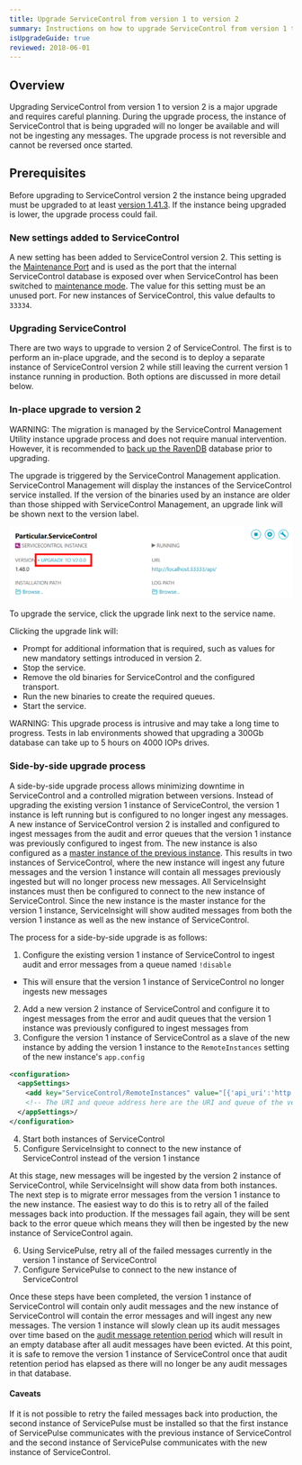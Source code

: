 ```yaml
---
title: Upgrade ServiceControl from version 1 to version 2
summary: Instructions on how to upgrade ServiceControl from version 1 to 2
isUpgradeGuide: true
reviewed: 2018-06-01
---
```


## Overview

Upgrading ServiceControl from version 1 to version 2 is a major upgrade and requires careful planning. During the upgrade process, the instance of ServiceControl that is being upgraded will no longer be available and will not be ingesting any messages. The upgrade process is not reversible and cannot be reversed once started.

## Prerequisites

Before upgrading to ServiceControl version 2 the instance being upgraded must be upgraded to at least [version 1.41.3](https://github.com/Particular/ServiceControl/releases/tag/1.43.1). If the instance being upgraded is lower, the upgrade process could fail.

### New settings added to ServiceControl

A new setting has been added to ServiceControl version 2. This setting is the [Maintenance Port](/servicecontrol/creating-config-file.md#host-settings-servicecontroldatabasemaintenanceport) and is used as the port that the internal ServiceControl database is exposed over when ServiceControl has been switched to [maintenance mode](/servicecontrol/maintenance-mode.md). The value for this setting must be an unused port. For new instances of ServiceControl, this value defaults to `33334`.

### Upgrading ServiceControl

There are two ways to upgrade to version 2 of ServiceControl. The first is to perform an in-place upgrade, and the second is to deploy a separate instance of ServiceControl version 2 while still leaving the current version 1 instance running in production. Both options are discussed in more detail below.

### In-place upgrade to version 2

WARNING: The migration is managed by the ServiceControl Management Utility instance upgrade process and does not require manual intervention. However, it is recommended to [back up the RavenDB](/servicecontrol/backup-sc-database.md) database prior to upgrading.

The upgrade is triggered by the ServiceControl Management application. ServiceControl Management will display the instances of the ServiceControl service installed. If the version of the binaries used by an instance are older than those shipped with ServiceControl Management, an upgrade link will be shown next to the version label.

![](management-util-upgrade-link.png 'width=500')

To upgrade the service, click the upgrade link next to the service name.

Clicking the upgrade link will:

 * Prompt for additional information that is required, such as values for new mandatory settings introduced in version 2.
 * Stop the service.
 * Remove the old binaries for ServiceControl and the configured transport.
 * Run the new binaries to create the required queues.
 * Start the service.

WARNING: This upgrade process is intrusive and may take a long time to progress. Tests in lab environments showed that upgrading a 300Gb database can take up to 5 hours on 4000 IOPs drives. 

### Side-by-side upgrade process

A side-by-side upgrade process allows minimizing downtime in ServiceControl and a controlled migration between versions. Instead of upgrading the existing version 1 instance of ServiceControl, the version 1 instance is left running but is configured to no longer ingest any messages. A new instance of ServiceControl version 2 is installed and configured to ingest messages from the audit and error queues that the version 1 instance was previously configured to ingest from. The new instance is also configured as a [master instance of the previous instance](/servicecontrol/servicecontrol-instances/distributed-instances.md#advanced-scenarios-migration). This results in two instances of ServiceControl, where the new instance will ingest any future messages and the version 1 instance will contain all messages previously ingested but will no longer process new messages. All ServiceInsight instances must then be configured to connect to the new instance of ServiceControl. Since the new instance is the master instance for the version 1 instance, ServiceInsight will show audited messages from both the version 1 instance as well as the new instance of ServiceControl.

The process for a side-by-side upgrade is as follows:

1. Configure the existing version 1 instance of ServiceControl to ingest audit and error messages from a queue named `!disable`
  * This will ensure that the version 1 instance of ServiceControl no longer ingests new messages
2. Add a new version 2 instance of ServiceControl and configure it to ingest messages from the error and audit queues that the version 1 instance was previously configured to ingest messages from
3. Configure the version 1 instance of ServiceControl as a slave of the new instance by adding the version 1 instance to the `RemoteInstances` setting of the new instance's `app.config`

```xml
<configuration>
  <appSettings>
    <add key="ServiceControl/RemoteInstances" value="[{'api_uri':'http://localhost:33333/api', 'queue_address':'Particular.ServiceControl'}]'"/>
    <!-- The URI and queue address here are the URI and queue of the version 1 instance of ServiceControl -->
  </appSettings>/
</configuration>
```
4. Start both instances of ServiceControl
5. Configure ServiceInsight to connect to the new instance of ServiceControl instead of the version 1 instance

At this stage, new messages will be ingested by the version 2 instance of ServiceControl, while ServiceInsight will show data from both instances. The next step is to migrate error messages from the version 1 instance to the new instance. The easiest way to do this is to retry all of the failed messages back into production. If the messages fail again, they will be sent back to the error queue which means they will then be ingested by the new instance of ServiceControl again.

6. Using ServicePulse, retry all of the failed messages currently in the version 1 instance of ServiceControl
7. Configure ServicePulse to connect to the new instance of ServiceControl

Once these steps have been completed, the version 1 instance of ServiceControl will contain only audit messages and the new instance of ServiceControl will contain the error messages and will ingest any new messages. The version 1 instance will slowly clean up its audit messages over time based on the [audit message retention period](/servicecontrol/creating-config-file.md#data-retention-servicecontrolauditretentionperiod) which will result in an empty database after all audit messages have been evicted. At this point, it is safe to remove the version 1 instance of ServiceControl once that audit retention period has elapsed as there will no longer be any audit messages in that database.

#### Caveats

If it is not possible to retry the failed messages back into production, the second instance of ServicePulse must be installed so that the first instance of ServicePulse communicates with the previous instance of ServiceControl and the second instance of ServicePulse communicates with the new instance of ServiceControl.

